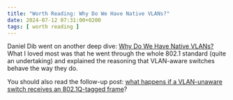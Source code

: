 ```yaml
---
title: "Worth Reading: Why Do We Have Native VLANs?"
date: 2024-07-12 07:31:00+0200
tags: [ worth reading ]
---
```

Daniel Dib went on another deep dive: [Why Do We Have Native VLANs?](https://lostintransit.se/2024/07/08/why-do-we-have-native-vlans/) What I loved most was that he went through the whole 802.1 standard (quite an undertaking) and explained the reasoning that VLAN-aware switches behave the way they do.

You should also read the follow-up post: [what happens if a VLAN-unaware switch receives an 802.1Q-tagged frame](https://lostintransit.se/2024/07/09/802-1q-tagged-frames-through-unmanaged-switch-forwarded-or-dropped/)?
